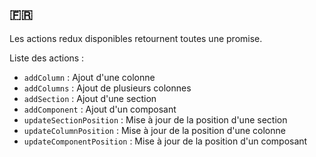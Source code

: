## :fr:

Les actions redux disponibles retournent toutes une promise.

Liste des actions :

- `addColumn` : Ajout d'une colonne
- `addColumns` : Ajout de plusieurs colonnes
- `addSection` : Ajout d'une section
- `addComponent` : Ajout d'un composant
- `updateSectionPosition` : Mise à jour de la position d'une section
- `updateColumnPosition` : Mise à jour de la position d'une colonne
- `updateComponentPosition` : Mise à jour de la position d'un composant